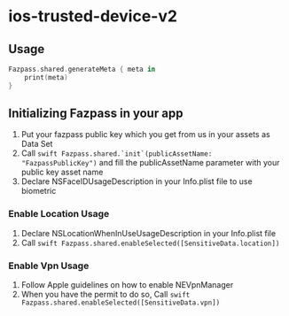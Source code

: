 # ios-trusted-device-v2
## Usage
```swift
Fazpass.shared.generateMeta { meta in 
    print(meta)
}
```
## Initializing Fazpass in your app
1. Put your fazpass public key which you get from us in your assets as Data Set
2. Call 
```swift Fazpass.shared.`init`(publicAssetName: "FazpassPublicKey")```
 and fill the publicAssetName parameter with your public key asset name
3. Declare NSFaceIDUsageDescription in your Info.plist file to use biometric
### Enable Location Usage
1. Declare NSLocationWhenInUseUsageDescription in your Info.plist file
2. Call 
```swift Fazpass.shared.enableSelected([SensitiveData.location])```
### Enable Vpn Usage
1. Follow Apple guidelines on how to enable NEVpnManager
2. When you have the permit to do so, Call 
```swift Fazpass.shared.enableSelected([SensitiveData.vpn])```
